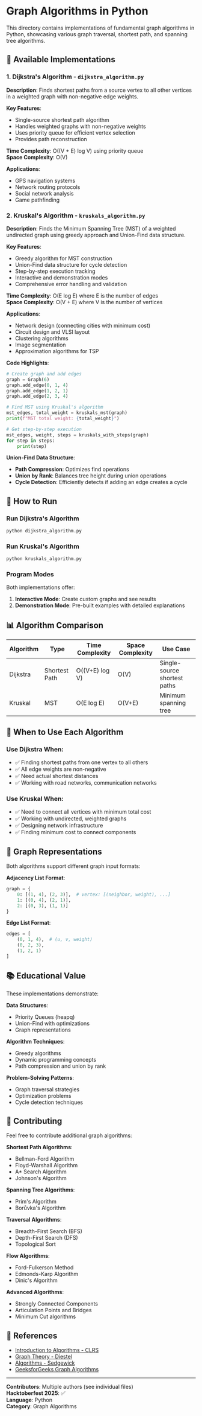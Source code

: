 # Graph Algorithms in Python

This directory contains implementations of fundamental graph algorithms in Python, showcasing various graph traversal, shortest path, and spanning tree algorithms.

## 📁 Available Implementations

### 1. Dijkstra's Algorithm - `dijkstra_algorithm.py`
**Description**: Finds shortest paths from a source vertex to all other vertices in a weighted graph with non-negative edge weights.

**Key Features**:
- Single-source shortest path algorithm
- Handles weighted graphs with non-negative weights
- Uses priority queue for efficient vertex selection
- Provides path reconstruction

**Time Complexity**: O((V + E) log V) using priority queue  
**Space Complexity**: O(V)

**Applications**:
- GPS navigation systems
- Network routing protocols
- Social network analysis
- Game pathfinding

### 2. Kruskal's Algorithm - `kruskals_algorithm.py`
**Description**: Finds the Minimum Spanning Tree (MST) of a weighted undirected graph using greedy approach and Union-Find data structure.

**Key Features**:
- Greedy algorithm for MST construction
- Union-Find data structure for cycle detection
- Step-by-step execution tracking
- Interactive and demonstration modes
- Comprehensive error handling and validation

**Time Complexity**: O(E log E) where E is the number of edges  
**Space Complexity**: O(V + E) where V is the number of vertices

**Applications**:
- Network design (connecting cities with minimum cost)
- Circuit design and VLSI layout
- Clustering algorithms
- Image segmentation
- Approximation algorithms for TSP

**Code Highlights**:
```python
# Create graph and add edges
graph = Graph(6)
graph.add_edge(0, 1, 4)
graph.add_edge(1, 2, 1)
graph.add_edge(2, 3, 4)

# Find MST using Kruskal's algorithm
mst_edges, total_weight = kruskals_mst(graph)
print(f"MST total weight: {total_weight}")

# Get step-by-step execution
mst_edges, weight, steps = kruskals_with_steps(graph)
for step in steps:
    print(step)
```

**Union-Find Data Structure**:
- **Path Compression**: Optimizes find operations
- **Union by Rank**: Balances tree height during union operations
- **Cycle Detection**: Efficiently detects if adding an edge creates a cycle

## 🚀 How to Run

### Run Dijkstra's Algorithm
```bash
python dijkstra_algorithm.py
```

### Run Kruskal's Algorithm
```bash
python kruskals_algorithm.py
```

### Program Modes
Both implementations offer:
1. **Interactive Mode**: Create custom graphs and see results
2. **Demonstration Mode**: Pre-built examples with detailed explanations

## 📊 Algorithm Comparison

| Algorithm | Type | Time Complexity | Space Complexity | Use Case |
|-----------|------|----------------|------------------|----------|
| Dijkstra | Shortest Path | O((V+E) log V) | O(V) | Single-source shortest paths |
| Kruskal | MST | O(E log E) | O(V+E) | Minimum spanning tree |

## 🎯 When to Use Each Algorithm

### Use Dijkstra When:
- ✅ Finding shortest paths from one vertex to all others
- ✅ All edge weights are non-negative
- ✅ Need actual shortest distances
- ✅ Working with road networks, communication networks

### Use Kruskal When:
- ✅ Need to connect all vertices with minimum total cost
- ✅ Working with undirected, weighted graphs
- ✅ Designing network infrastructure
- ✅ Finding minimum cost to connect components

## 🔧 Graph Representations

Both algorithms support different graph input formats:

**Adjacency List Format**:
```python
graph = {
    0: [(1, 4), (2, 3)],  # vertex: [(neighbor, weight), ...]
    1: [(0, 4), (2, 1)],
    2: [(0, 3), (1, 1)]
}
```

**Edge List Format**:
```python
edges = [
    (0, 1, 4),  # (u, v, weight)
    (0, 2, 3),
    (1, 2, 1)
]
```

## 📚 Educational Value

These implementations demonstrate:

**Data Structures**:
- Priority Queues (heapq)
- Union-Find with optimizations
- Graph representations

**Algorithm Techniques**:
- Greedy algorithms
- Dynamic programming concepts
- Path compression and union by rank

**Problem-Solving Patterns**:
- Graph traversal strategies
- Optimization problems
- Cycle detection techniques

## 🤝 Contributing

Feel free to contribute additional graph algorithms:

**Shortest Path Algorithms**:
- Bellman-Ford Algorithm
- Floyd-Warshall Algorithm
- A* Search Algorithm
- Johnson's Algorithm

**Spanning Tree Algorithms**:
- Prim's Algorithm
- Borůvka's Algorithm

**Traversal Algorithms**:
- Breadth-First Search (BFS)
- Depth-First Search (DFS)
- Topological Sort

**Flow Algorithms**:
- Ford-Fulkerson Method
- Edmonds-Karp Algorithm
- Dinic's Algorithm

**Advanced Algorithms**:
- Strongly Connected Components
- Articulation Points and Bridges
- Minimum Cut algorithms

## 📖 References

- [Introduction to Algorithms - CLRS](https://mitpress.mit.edu/books/introduction-algorithms)
- [Graph Theory - Diestel](https://www.springer.com/gp/book/9783662575604)
- [Algorithms - Sedgewick](https://algs4.cs.princeton.edu/home/)
- [GeeksforGeeks Graph Algorithms](https://www.geeksforgeeks.org/graph-data-structure-and-algorithms/)

---

**Contributors**: Multiple authors (see individual files)  
**Hacktoberfest 2025**: ✅  
**Language**: Python  
**Category**: Graph Algorithms